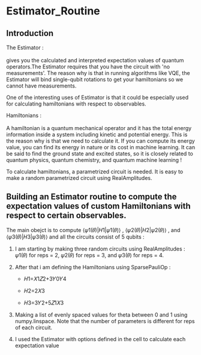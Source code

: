 <h1>Estimator_Routine</h1>

<h2> Introduction </h2>

<p> 
  The Estimator : <br><br>
    gives you the calculated and interpreted expectation values of quantum operators.The Estimator requires that you have the circuit with 'no measurements'. The reason    why is that in running algorithms like VQE, the Estimator will bind single-qubit rotations to get your hamiltonians so we cannot have measurements.<br>
  
  One of the interesting uses of Estimator is that it could be especially used for calculating hamiltonians with respect to observables.<br>
  
  Hamiltonians : <br><br>
  A hamiltonian is a quantum mechanical operator and it has the total energy information inside a system including kinetic and potential energy. This is the reason why   is that we need to calculate it. If you can compute its energy value, you can find its energy in nature or its cost in machine learning. It can be said to find the     ground state and excited states, so it is closely related to quantum physics, quantum chemistry, and quantum machine learning !<br>
  
  To calculate hamiltonians, a parametrized circuit is needed. It is easy to make a random parametrized circuit using RealAmplitudes.

</p>

<h2>  Building an Estimator routine to compute the expectation values of custom Hamiltonians with respect to certain observables. </h2>

<p> 
  The main obejct is to compute  ⟨𝜓1(𝜃)|𝐻1|𝜓1(𝜃)⟩ ,  ⟨𝜓2(𝜃)|𝐻2|𝜓2(𝜃)⟩ , and  ⟨𝜓3(𝜃)|𝐻3|𝜓3(𝜃)⟩  and all the circuits consist of 5 qubits :
  
  1) I am starting by making three random circuits using RealAmplitudes :  𝜓1(𝜃)  for reps = 2,  𝜓2(𝜃)  for reps = 3, and  𝜓3(𝜃)  for reps = 4.
  2) After that i am defining the Hamiltonians using SparsePauliOp :
  
      - 𝐻1=𝑋1𝑍2+3𝑌0𝑌4 
  
      - 𝐻2=2𝑋3 
  
      - 𝐻3=3𝑌2+5𝑍1𝑋3
  
  3) Making a list of evenly spaced values for theta between 0 and 1 using numpy.linspace. Note that the number of parameters is different for reps of each circuit.
 
  4) I used the Estimator with options defined in the cell to calculate each expectation value
</p>

